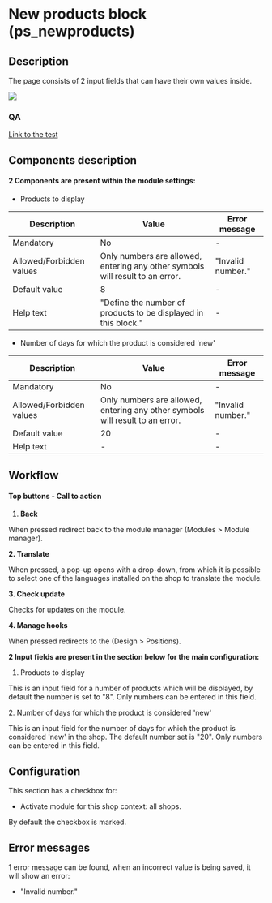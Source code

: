 # New products block (ps\_newproducts)

## Description

The page consists of 2 input fields that can have their own values inside.

![](<../../../../../.gitbook/assets/Screenshot 2022-05-31 at 16-46-05 Module Manager • test (1).png>)

### QA&#x20;

[Link to the test](https://build.prestashop-project.org/test-scenarios/scenarios/modules/ps-newproducts/configuration.html)

## Components description

#### 2 Components are present within the module settings:

* Products to display

| Description              | Value                                                                         | Error message     |
| ------------------------ | ----------------------------------------------------------------------------- | ----------------- |
| Mandatory                | No                                                                            | -                 |
| Allowed/Forbidden values | Only numbers are allowed, entering any other symbols will result to an error. | "Invalid number." |
| Default value            | 8                                                                             | -                 |
| Help text                | "Define the number of products to be displayed in this block."                | -                 |

* Number of days for which the product is considered 'new'

| Description              | Value                                                                         | Error message     |
| ------------------------ | ----------------------------------------------------------------------------- | ----------------- |
| Mandatory                | No                                                                            | -                 |
| Allowed/Forbidden values | Only numbers are allowed, entering any other symbols will result to an error. | "Invalid number." |
| Default value            | 20                                                                            | -                 |
| Help text                | -                                                                             | -                 |



## Workflow

#### Top buttons - Call to action

1. **Back**

When pressed redirect back to the module manager (Modules > Module manager).

**2. Translate**

When pressed, a pop-up opens with a drop-down, from which it is possible to select one of the languages installed on the shop to translate the module.

**3. Check update**

Checks for updates on the module.

**4. Manage hooks**

When pressed redirects to the (Design > Positions).

**2 Input fields are present in the section below for the main configuration:**

1. Products to display

This is an input field for a number of products which will be displayed, by default the number is set to "8". Only numbers can be entered in this field.

&#x20; 2\.  Number of days for which the product is considered 'new'

This is an input field for the number of days for which the product is considered 'new' in the shop. The default number set is "20". Only numbers can be entered in this field.

## Configuration

This section has a checkbox for:

* Activate module for this shop context: all shops.

By default the checkbox is marked.

## Error messages

1 error message can be found, when an incorrect value is being saved, it will show an error:

* "Invalid number."
